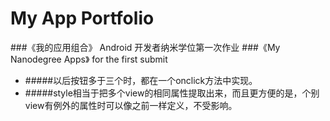 # My App Portfolio
###《我的应用组合》 Android 开发者纳米学位第一次作业
###《My Nanodegree Apps》 for the first submit

+ #####以后按钮多于三个时，都在一个onclick方法中实现。
+ #####style相当于把多个view的相同属性提取出来，而且更方便的是，个别view有例外的属性时可以像之前一样定义，不受影响。
